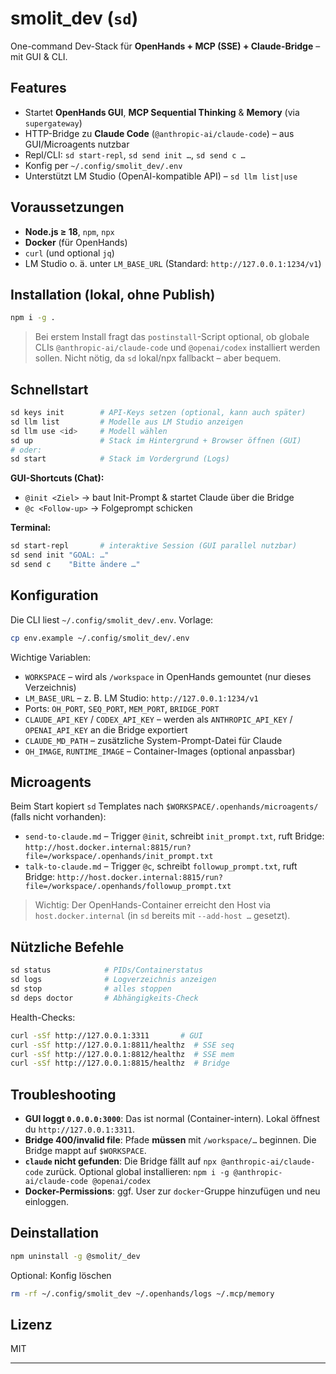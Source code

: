 # smolit_dev (`sd`)

One-command Dev-Stack für **OpenHands + MCP (SSE) + Claude-Bridge** – mit GUI & CLI.

## Features

- Startet **OpenHands GUI**, **MCP Sequential Thinking** & **Memory** (via `supergateway`)
- HTTP-Bridge zu **Claude Code** (`@anthropic-ai/claude-code`) – aus GUI/Microagents nutzbar
- Repl/CLI: `sd start-repl`, `sd send init …`, `sd send c …`
- Konfig per `~/.config/smolit_dev/.env`
- Unterstützt LM Studio (OpenAI-kompatible API) – `sd llm list|use`

## Voraussetzungen

- **Node.js ≥ 18**, `npm`, `npx`
- **Docker** (für OpenHands)
- `curl` (und optional `jq`)
- LM Studio o. ä. unter `LM_BASE_URL` (Standard: `http://127.0.0.1:1234/v1`)

## Installation (lokal, ohne Publish)

```bash
npm i -g .
````

> Bei erstem Install fragt das `postinstall`-Script optional, ob globale CLIs
> `@anthropic-ai/claude-code` und `@openai/codex` installiert werden sollen.
> Nicht nötig, da `sd` lokal/npx fallbackt – aber bequem.

## Schnellstart

```bash
sd keys init        # API-Keys setzen (optional, kann auch später)
sd llm list         # Modelle aus LM Studio anzeigen
sd llm use <id>     # Modell wählen
sd up               # Stack im Hintergrund + Browser öffnen (GUI)
# oder:
sd start            # Stack im Vordergrund (Logs)
```

**GUI-Shortcuts (Chat):**

* `@init <Ziel>` → baut Init-Prompt & startet Claude über die Bridge
* `@c <Follow-up>` → Folgeprompt schicken

**Terminal:**

```bash
sd start-repl       # interaktive Session (GUI parallel nutzbar)
sd send init "GOAL: …"
sd send c    "Bitte ändere …"
```

## Konfiguration

Die CLI liest `~/.config/smolit_dev/.env`. Vorlage:

```bash
cp env.example ~/.config/smolit_dev/.env
```

Wichtige Variablen:

* `WORKSPACE` – wird als `/workspace` in OpenHands gemountet (nur dieses Verzeichnis)
* `LM_BASE_URL` – z. B. LM Studio: `http://127.0.0.1:1234/v1`
* Ports: `OH_PORT`, `SEQ_PORT`, `MEM_PORT`, `BRIDGE_PORT`
* `CLAUDE_API_KEY` / `CODEX_API_KEY` – werden als `ANTHROPIC_API_KEY` / `OPENAI_API_KEY` an die Bridge exportiert
* `CLAUDE_MD_PATH` – zusätzliche System-Prompt-Datei für Claude
* `OH_IMAGE`, `RUNTIME_IMAGE` – Container-Images (optional anpassbar)

## Microagents

Beim Start kopiert `sd` Templates nach
`$WORKSPACE/.openhands/microagents/` (falls nicht vorhanden):

* `send-to-claude.md` – Trigger `@init`, schreibt `init_prompt.txt`, ruft Bridge:
  `http://host.docker.internal:8815/run?file=/workspace/.openhands/init_prompt.txt`
* `talk-to-claude.md` – Trigger `@c`, schreibt `followup_prompt.txt`, ruft Bridge:
  `http://host.docker.internal:8815/run?file=/workspace/.openhands/followup_prompt.txt`

> Wichtig: Der OpenHands-Container erreicht den Host via
> `host.docker.internal` (in `sd` bereits mit `--add-host …` gesetzt).

## Nützliche Befehle

```bash
sd status            # PIDs/Containerstatus
sd logs              # Logverzeichnis anzeigen
sd stop              # alles stoppen
sd deps doctor       # Abhängigkeits-Check
```

Health-Checks:

```bash
curl -sSf http://127.0.0.1:3311       # GUI
curl -sSf http://127.0.0.1:8811/healthz  # SSE seq
curl -sSf http://127.0.0.1:8812/healthz  # SSE mem
curl -sSf http://127.0.0.1:8815/healthz  # Bridge
```

## Troubleshooting

* **GUI loggt `0.0.0.0:3000`**: Das ist normal (Container-intern). Lokal öffnest du
  `http://127.0.0.1:3311`.
* **Bridge 400/invalid file**: Pfade **müssen** mit `/workspace/…` beginnen.
  Die Bridge mappt auf `$WORKSPACE`.
* **`claude` nicht gefunden**: Die Bridge fällt auf `npx @anthropic-ai/claude-code` zurück.
  Optional global installieren:
  `npm i -g @anthropic-ai/claude-code @openai/codex`
* **Docker-Permissions**: ggf. User zur `docker`-Gruppe hinzufügen und neu einloggen.

## Deinstallation

```bash
npm uninstall -g @smolit/_dev
```

Optional: Konfig löschen

```bash
rm -rf ~/.config/smolit_dev ~/.openhands/logs ~/.mcp/memory
```

## Lizenz

MIT

---
